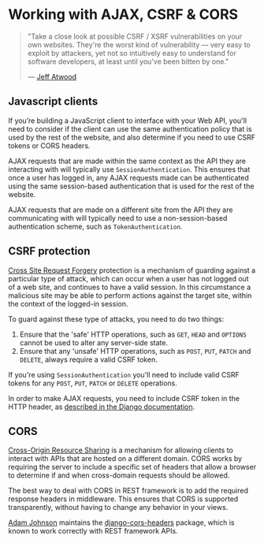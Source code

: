 # Working with AJAX, CSRF & CORS

> "Take a close look at possible CSRF / XSRF vulnerabilities on your own websites.  They're the worst kind of vulnerability &mdash; very easy to exploit by attackers, yet not so intuitively easy to understand for software developers, at least until you've been bitten by one."
>
> &mdash; [Jeff Atwood][cite]

## Javascript clients

If you’re building a JavaScript client to interface with your Web API, you'll need to consider if the client can use the same authentication policy that is used by the rest of the website, and also determine if you need to use CSRF tokens or CORS headers.

AJAX requests that are made within the same context as the API they are interacting with will typically use `SessionAuthentication`.  This ensures that once a user has logged in, any AJAX requests made can be authenticated using the same session-based authentication that is used for the rest of the website.

AJAX requests that are made on a different site from the API they are communicating with will typically need to use a non-session-based authentication scheme, such as `TokenAuthentication`.

## CSRF protection

[Cross Site Request Forgery][csrf] protection is a mechanism of guarding against a particular type of attack, which can occur when a user has not logged out of a web site, and continues to have a valid session.   In this circumstance a malicious site may be able to perform actions against the target site, within the context of the logged-in session.

To guard against these type of attacks, you need to do two things:

1. Ensure that the 'safe' HTTP operations, such as `GET`, `HEAD` and `OPTIONS` cannot be used to alter any server-side state.
2. Ensure that any 'unsafe' HTTP operations, such as `POST`, `PUT`, `PATCH` and `DELETE`, always require a valid CSRF token.

If you're using `SessionAuthentication` you'll need to include valid CSRF tokens for any `POST`, `PUT`, `PATCH` or `DELETE` operations.

In order to make AJAX requests, you need to include CSRF token in the HTTP header, as [described in the Django documentation][csrf-ajax].

## CORS

[Cross-Origin Resource Sharing][cors] is a mechanism for allowing clients to interact with APIs that are hosted on a different domain.  CORS works by requiring the server to include a specific set of headers that allow a browser to determine if and when cross-domain requests should be allowed.

The best way to deal with CORS in REST framework is to add the required response headers in middleware.  This ensures that CORS is supported transparently, without having to change any behavior in your views.

[Adam Johnson][adamchainz] maintains the [django-cors-headers] package, which is known to work correctly with REST framework APIs.

[cite]: https://blog.codinghorror.com/preventing-csrf-and-xsrf-attacks/
[csrf]: https://www.owasp.org/index.php/Cross-Site_Request_Forgery_(CSRF)
[csrf-ajax]: https://docs.djangoproject.com/en/stable/ref/csrf/#ajax
[cors]: https://www.w3.org/TR/cors/
[adamchainz]: https://github.com/adamchainz
[django-cors-headers]: https://github.com/adamchainz/django-cors-headers

